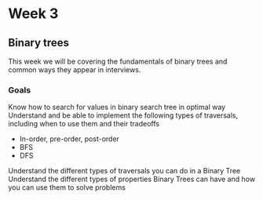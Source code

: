 # Week 3

## Binary trees

This week we will be covering the fundamentals of binary trees and common ways they appear in interviews.

### Goals

Know how to search for values in binary search tree in optimal way
Understand and be able to implement the following types of traversals, including when to use them and their tradeoffs

- In-order, pre-order, post-order
- BFS
- DFS

Understand the different types of traversals you can do in a Binary Tree
Understand the different types of properties Binary Trees can have and how you can use them to solve problems